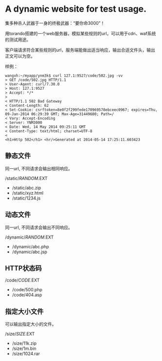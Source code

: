 # A dynamic website for test usage.

集多种杀人武器于一身的终极武器：“要你命3000”！

用torando搭建的一个web服务器，模拟某些规则的url，可以用于cdn、waf系统的测试用途。

客户端请求符合某些规则的url，服务端能做出适当响应，输出合适文件头，输出正文可以为空。

样例：

	wangxh:~/myapp/ynm3k$ curl 127.1:9527/code/502.jpg -vv
	> GET /code/502.jpg HTTP/1.1
	> User-Agent: curl/7.30.0
	> Host: 127.1:9527
	> Accept: */*
	>
	< HTTP/1.1 502 Bad Gateway
	< Content-Length: 62
	< Set-Cookie: csrftoken=8e0f2f299fede170969578ebceec0967; expires=Thu, 09-Jan-2014 06:29:39 GMT; Max-Age=31449600; Path=/
	< Vary: Accept-Encoding
	< Server: YNM3000
	< Date: Wed, 14 May 2014 09:25:11 GMT
	< Content-Type: text/html; charset=UTF-8
	<
	<h1>Http 502</h1> <hr/>Generated at 2014-05-14 17:25:11.603423

## 静态文件

同一url, 不同请求会输出相同响应。

/static/$RANDOM.$EXT

* /static/abc.zip
* /static/xyz.html
* /static/1234.js

## 动态文件

同一url, 不同请求会输出不同响应。

/dynamic/$RANDOM.$EXT

*  /dynamic/abc.php
*  /dynamic/abc.jsp

## HTTP状态码
/code/$CODE.$EXT

* /code/500.php
* /code/404.asp

## 指定大小文件

可以输出指定大小的文件。

/size/$SIZE.$EXT

* /size/11k.zip
* /size/1m.bin
* /size/1024.rar
